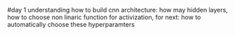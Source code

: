 #day 1
understanding how to build cnn architecture:
how may hidden layers, how to choose non linaric function for activization, 
for next:
how to automatically choose these hyperparamters
